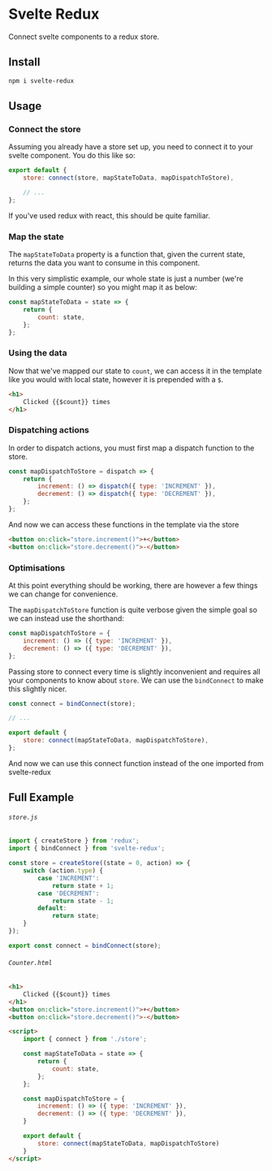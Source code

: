 # Svelte Redux

Connect svelte components to a redux store.

## Install

```sh
npm i svelte-redux
```

## Usage

### Connect the store

Assuming you already have a store set up, you need to connect it to your svelte component.
You do this like so:

```js
export default {
    store: connect(store, mapStateToData, mapDispatchToStore),

    // ...
};
```

If you've used redux with react, this should be quite familiar.

### Map the state

The `mapStateToData` property is a function that, given the current state, returns the data you want to consume in this component.

In this very simplistic example, our whole state is just a number (we're building a simple counter) so you might map it as below:

```js
const mapStateToData = state => {
    return {
        count: state,
    };
};
```

### Using the data

Now that we've mapped our state to `count`, we can access it in the template like you would with local state, however it is prepended with a `$`.

```html
<h1>
    Clicked {{$count}} times
</h1>
```

### Dispatching actions

In order to dispatch actions, you must first map a dispatch function to the store.

```js
const mapDispatchToStore = dispatch => {
    return {
        increment: () => dispatch({ type: 'INCREMENT' }),
        decrement: () => dispatch({ type: 'DECREMENT' }),
    };
};
```

And now we can access these functions in the template via the store

```html
<button on:click="store.increment()">+</button>
<button on:click="store.decrement()">-</button>
```

### Optimisations

At this point everything should be working, there are however a few things we can change for convenience.

The `mapDispatchToStore` function is quite verbose given the simple goal so we can instead use the shorthand:

```js
const mapDispatchToStore = {
    increment: () => ({ type: 'INCREMENT' }),
    decrement: () => ({ type: 'DECREMENT' }),
};
```

Passing store to connect every time is slightly inconvenient and requires all your components to know about `store`.
We can use the `bindConnect` to make this slightly nicer.

```js
const connect = bindConnect(store);

// ...

export default {
    store: connect(mapStateToData, mapDispatchToStore),
};
```

And now we can use this connect function instead of the one imported from svelte-redux

## Full Example

###### `store.js`

```js
import { createStore } from 'redux';
import { bindConnect } from 'svelte-redux';

const store = createStore((state = 0, action) => {
    switch (action.type) {
        case 'INCREMENT':
            return state + 1;
        case 'DECREMENT':
            return state - 1;
        default:
            return state;
    }
});

export const connect = bindConnect(store);
```

###### `Counter.html`

```html
<h1>
    Clicked {{$count}} times
</h1>
<button on:click="store.increment()">+</button>
<button on:click="store.decrement()">-</button>

<script>
    import { connect } from './store';

    const mapStateToData = state => {
        return {
            count: state,
        };
    };

    const mapDispatchToStore = {
        increment: () => ({ type: 'INCREMENT' }),
        decrement: () => ({ type: 'DECREMENT' }),
    }

    export default {
        store: connect(mapStateToData, mapDispatchToStore)
    }
</script>
```
